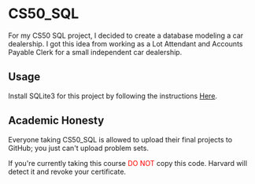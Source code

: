 # CS50_SQL

For my CS50 SQL project, I decided to create a database modeling a car dealership. I got this idea from working as a Lot Attendant and Accounts Payable Clerk
for a small independent car dealership.

## Usage
Install SQLite3 for this project by following the instructions [Here](https://www.tutorialspoint.com/sqlite/sqlite_installation.htm).

## Academic Honesty 
Everyone taking CS50_SQL is allowed to upload their final projects to GitHub; you just can't upload problem sets. 

If you're currently taking this course <span style="color: red;">DO NOT</span> copy this code. Harvard will detect it and revoke your certificate.